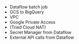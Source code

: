 
- Dataflow batch job
- GCS to BigQuery
- VPC
- Google Private Access
- (Tried Cloud NAT)
- Secret Manager from Dataflow
- External API calls from Dataflow